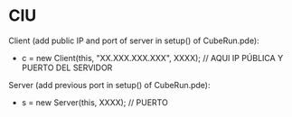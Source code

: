 # CIU

Client (add public IP and port of server in setup() of CubeRun.pde):
- c = new Client(this, "XX.XXX.XXX.XXX", XXXX); // AQUI IP PÚBLICA Y PUERTO DEL SERVIDOR

Server (add previous port in setup() of CubeRun.pde):
- s = new Server(this, XXXX);  // PUERTO 
